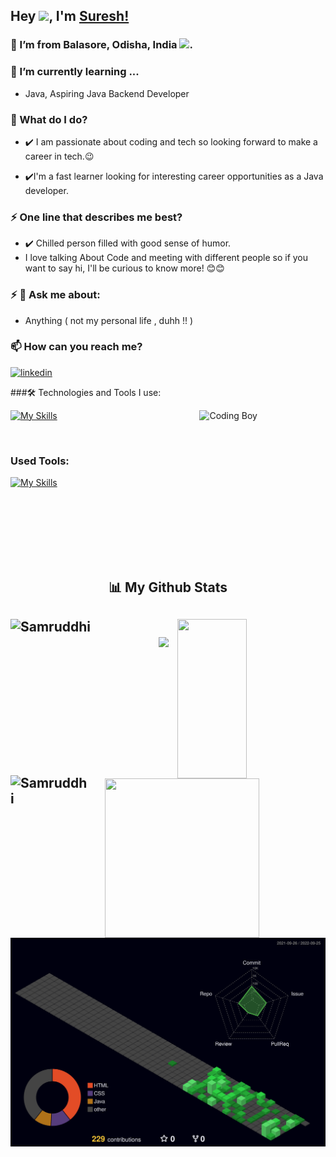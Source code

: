 ## Hey <img src="https://github.com/TheDudeThatCode/TheDudeThatCode/blob/master/Assets/Hi.gif" width="29">, I'm [Suresh!](https://suresh170411.github.io/) 

### 🌱 I’m from Balasore, Odisha, India <img src="https://github.com/TheDudeThatCode/TheDudeThatCode/blob/master/Assets/Earth.gif" width="29">.
### 🌱 I’m currently learning ...
- Java, Aspiring Java Backend Developer

### 🌱 What do I do?
- ✔️ I am passionate about coding and tech so looking forward to make a career in tech.😉

- ✔️I'm a fast learner looking for interesting career opportunities as a Java developer. 

### ⚡ One line that describes me best? 
- ✔️ Chilled person filled with good sense of humor.
- I love talking About Code and meeting with different people so if you want to say hi, I'll be curious to know more! 😊😊

### ⚡ 💬 Ask me about:
- Anything ( not my personal life , duhh !! )

### 📫 How can you reach me?

[<img src="https://raw.githubusercontent.com/rahuldkjain/github-profile-readme-generator/master/src/images/icons/Social/linked-in-alt.svg" alt='linkedin' height='40'>](www.linkedin.com/in/suresh-kumar-mallik-7193b4233)



###🛠️ Technologies and Tools I use:

<!-- coding boy -->
<img width="40%" align="right" alt="Coding Boy" src="https://github.com/sanajitjana/sanajitjana/blob/master/coding.gif?raw=true" />

<!-- language -->

[![My Skills](https://skillicons.dev/icons?i=java,spring,hibernate,mysql,js,html,css)]()

<br/>

### Used Tools:

[![My Skills](https://skillicons.dev/icons?i=git,github,netlify,heroku,vscode,sts)]()


<br />
<br />
<br />
<br />
<br><br>
<h2 align="center">📊 My Github Stats<h2>
<div>
  <img align="left" src="https://github-readme-streak-stats.herokuapp.com/?user=suresh170411&theme=radical" alt="Samruddhi" height="250px" width="47%" />
  <img align="right" src="https://github-readme-stats.vercel.app/api?username=suresh170411&show_icons=true&theme=radical" height="255px" width="47%"/>
<div>
  </br>
  
<div>
  <img align="left" src="https://github-readme-stats.vercel.app/api/top-langs/?username=suresh170411&theme=radical&langs_count=8" alt="Samruddhi" height="260px" width="25%" />
  <img align="right" src="https://activity-graph.herokuapp.com/graph?username=suresh170411&theme=gruvbox&hide_border=true&area=true" height="255px" width="70%"/>
<div>

  
 <img  src="https://raw.githubusercontent.com/Trilokia/Trilokia/379277808c61ef204768a61bbc5d25bc7798ccf1/bottom_header.svg" />




![](./profile-3d-contrib/profile-night-green.svg)

